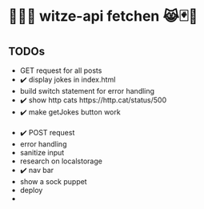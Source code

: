 # 🌈😹🧦 witze-api fetchen 😹🃏🤡

## TODOs
<ul>
  <li>GET request for all posts</li>
    <li>✔️ display jokes in index.html</li>
    <li>build switch statement for error handling</li>
    <li>✔️ show http cats https://http.cat/status/500</li>
    <li>✔️ make getJokes button work</li>
    <br>
  <li>✔️ POST request</li>
    <li>error handling</li>
    <li>sanitize input</li>
  <li>research on localstorage</li>
  <li>✔️ nav bar</li>
  <li>show a sock puppet</li>
  <li>deploy<li>
</ul>